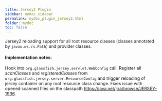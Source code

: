 ```yaml
---
title: Jersey2 Plugin
sidebar: mydoc_sidebar
permalink: mydoc_plugin_jersey2.html
folder: mydoc
toc: false
---
```


Jersey2 reloading support for all root resource classes (classes annotated by `javax.ws.rs.Path`) and provider classes.

#### Implementation notes:
Hook into `org.glassfish.jersey.servlet.WebConfig` call. Register all *scanClasses* and *registeredClasses*
from `org.glassfish.jersey.server.ResourceConfig` and trigger reloading of jersey container on any root resource class change.
Fixes issue with opened scanned files on the classpath https://java.net/jira/browse/JERSEY-1936.
